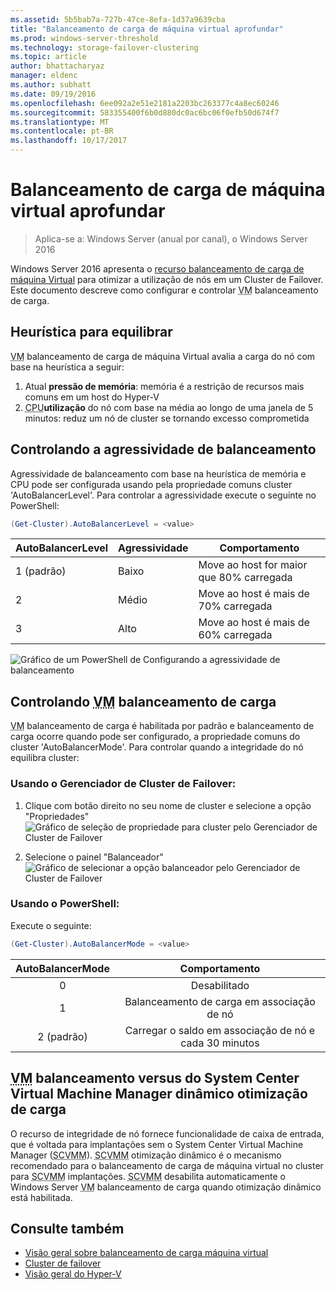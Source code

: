 ```yaml
---
ms.assetid: 5b5bab7a-727b-47ce-8efa-1d37a9639cba
title: "Balanceamento de carga de máquina virtual aprofundar"
ms.prod: windows-server-threshold
ms.technology: storage-failover-clustering
ms.topic: article
author: bhattacharyaz
manager: eldenc
ms.author: subhatt
ms.date: 09/19/2016
ms.openlocfilehash: 6ee092a2e51e2181a2203bc263377c4a8ec60246
ms.sourcegitcommit: 583355400f6b0d880dc0ac6bc06f0efb50d674f7
ms.translationtype: MT
ms.contentlocale: pt-BR
ms.lasthandoff: 10/17/2017
---
```

# <a name="virtual-machine-load-balancing-deep-dive"></a>Balanceamento de carga de máquina virtual aprofundar

> Aplica-se a: Windows Server (anual por canal), o Windows Server 2016

Windows Server 2016 apresenta o [recurso balanceamento de carga de máquina Virtual](vm-load-balancing-overview.md) para otimizar a utilização de nós em um Cluster de Failover. Este documento descreve como configurar e controlar <abbr title="máquina virtual">VM</abbr> balanceamento de carga. 

## <a id="heuristics-for-balancing"></a>Heurística para equilibrar
<abbr title="Máquina virtual">VM</abbr> balanceamento de carga de máquina Virtual avalia a carga do nó com base na heurística a seguir:
1. Atual **pressão de memória**: memória é a restrição de recursos mais comuns em um host do Hyper-V
2. <abbr title="Unidade de processamento central">CPU</abbr>**utilização** do nó com base na média ao longo de uma janela de 5 minutos: reduz um nó de cluster se tornando excesso comprometida

## <a id="controlling-aggressiveness-of-balancing"></a>Controlando a agressividade de balanceamento
Agressividade de balanceamento com base na heurística de memória e CPU pode ser configurada usando pela propriedade comuns cluster 'AutoBalancerLevel'. Para controlar a agressividade execute o seguinte no PowerShell:

```PowerShell
(Get-Cluster).AutoBalancerLevel = <value>
```

| AutoBalancerLevel | Agressividade | Comportamento |
|-------------------|----------------|----------|
| 1 (padrão) | Baixo | Move ao host for maior que 80% carregada |
| 2 | Médio | Move ao host é mais de 70% carregada |
| 3 | Alto | Move ao host é mais de 60% carregada | 

![Gráfico de um PowerShell de Configurando a agressividade de balanceamento](media/vm-load-balancing/detailed-VM-load-balancing-1.jpg)

## <a name="controlling-abbr-titlevirtual-machinevmabbr-load-balancing"></a>Controlando <abbr title="Máquina Virtual">VM</abbr> balanceamento de carga
<abbr title="Máquina virtual">VM</abbr> balanceamento de carga é habilitada por padrão e balanceamento de carga ocorre quando pode ser configurado, a propriedade comuns do cluster 'AutoBalancerMode'. Para controlar quando a integridade do nó equilibra cluster:

### <a name="using-failover-cluster-manager"></a>Usando o Gerenciador de Cluster de Failover:
1. Clique com botão direito no seu nome de cluster e selecione a opção "Propriedades"  
    ![Gráfico de seleção de propriedade para cluster pelo Gerenciador de Cluster de Failover](media/vm-load-balancing/detailed-VM-load-balancing-2.jpg)

2.  Selecione o painel "Balanceador"  
    ![Gráfico de selecionar a opção balanceador pelo Gerenciador de Cluster de Failover](media/vm-load-balancing/detailed-VM-load-balancing-3.jpg)

### <a name="using-powershell"></a>Usando o PowerShell:
Execute o seguinte:
```powershell
(Get-Cluster).AutoBalancerMode = <value>
```

|AutoBalancerMode |Comportamento| 
|:----------------:|:----------:|
|0| Desabilitado| 
|1| Balanceamento de carga em associação de nó| 
|2 (padrão)| Carregar o saldo em associação de nó e cada 30 minutos |

## <a name="abbr-titlevirtual-machinevmabbr-load-balancing-vs-system-center-virtual-machine-manager-dynamic-optimization"></a><abbr title="Máquina virtual">VM</abbr> balanceamento versus do System Center Virtual Machine Manager dinâmico otimização de carga
O recurso de integridade de nó fornece funcionalidade de caixa de entrada, que é voltada para implantações sem o System Center Virtual Machine Manager (<abbr title="System Center Virtual Machine Manager">SCVMM</abbr>). <abbr title="O System Center Virtual Machine Manager">SCVMM</abbr> otimização dinâmico é o mecanismo recomendado para o balanceamento de carga de máquina virtual no cluster para <abbr title="System Center Virtual Machine Manager">SCVMM</abbr> implantações. <abbr title="O System Center Virtual Machine Manager">SCVMM</abbr> desabilita automaticamente o Windows Server <abbr title="máquina virtual">VM</abbr> balanceamento de carga quando otimização dinâmico está habilitada.

## <a name="see-also"></a>Consulte também
* [Visão geral sobre balanceamento de carga máquina virtual](vm-load-balancing-overview.md)
* [Cluster de failover](failover-clustering-overview.md)
* [Visão geral do Hyper-V](../virtualization/hyper-v/Hyper-V-on-Windows-Server.md)
